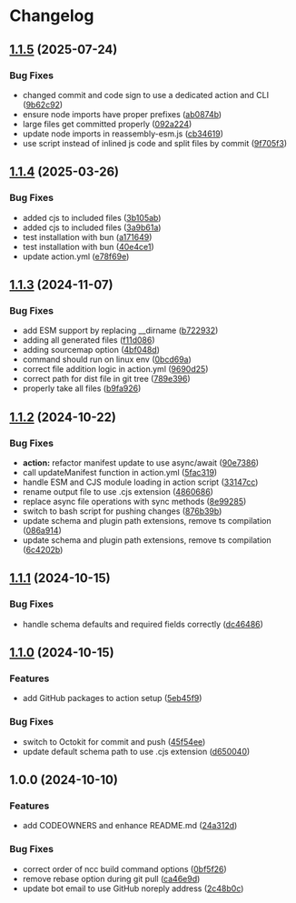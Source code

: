 # Changelog

## [1.1.5](https://github.com/ubiquity-os/action-deploy-plugin/compare/v1.1.4...v1.1.5) (2025-07-24)


### Bug Fixes

* changed commit and code sign to use a dedicated action and CLI ([9b62c92](https://github.com/ubiquity-os/action-deploy-plugin/commit/9b62c9287b61ea1a9448e56f4de469f16c0ae512))
* ensure node imports have proper prefixes ([ab0874b](https://github.com/ubiquity-os/action-deploy-plugin/commit/ab0874ba7bc3ed90042fc738fabd882eec0ad02a))
* large files get committed properly ([092a224](https://github.com/ubiquity-os/action-deploy-plugin/commit/092a2244991c4d04639d545a8fe3ef0ff7f8529e))
* update node imports in reassembly-esm.js ([cb34619](https://github.com/ubiquity-os/action-deploy-plugin/commit/cb34619ef3c62e8b72d6ba19f2b28db3303dc08e))
* use script instead of inlined js code and split files by commit ([9f705f3](https://github.com/ubiquity-os/action-deploy-plugin/commit/9f705f34a7e2434a38bdc084c3650f10706f6b3a))

## [1.1.4](https://github.com/ubiquity-os/action-deploy-plugin/compare/v1.1.3...v1.1.4) (2025-03-26)


### Bug Fixes

* added cjs to included files ([3b105ab](https://github.com/ubiquity-os/action-deploy-plugin/commit/3b105ab7a49cdf4a1c0da05bec5aa8607ce81ccb))
* added cjs to included files ([3a9b61a](https://github.com/ubiquity-os/action-deploy-plugin/commit/3a9b61a34ca9b9c363eb625f2ca9694481b806ab))
* test installation with bun ([a171649](https://github.com/ubiquity-os/action-deploy-plugin/commit/a171649c239faa695fe53274266b12c5aba12e3a))
* test installation with bun ([40e4ce1](https://github.com/ubiquity-os/action-deploy-plugin/commit/40e4ce145f5aa1753252b116a68d984dfeb32b97))
* update action.yml ([e78f69e](https://github.com/ubiquity-os/action-deploy-plugin/commit/e78f69e408cdd0ead7963e3a9e3cf1789ceec6d5))

## [1.1.3](https://github.com/ubiquity-os/action-deploy-plugin/compare/v1.1.2...v1.1.3) (2024-11-07)


### Bug Fixes

* add ESM support by replacing __dirname ([b722932](https://github.com/ubiquity-os/action-deploy-plugin/commit/b7229322141033319fd4a872e56f2cfa7cfc59b4))
* adding all generated files ([f11d086](https://github.com/ubiquity-os/action-deploy-plugin/commit/f11d08692dbc7939f796383fa09fdd26ac7b87ce))
* adding sourcemap option ([4bf048d](https://github.com/ubiquity-os/action-deploy-plugin/commit/4bf048d6f4307c9f45ddbf1efbd7403ff49c538b))
* command should run on linux env ([0bcd69a](https://github.com/ubiquity-os/action-deploy-plugin/commit/0bcd69aadb7150f82eb59d3310d5b216aa3a6b68))
* correct file addition logic in action.yml ([9690d25](https://github.com/ubiquity-os/action-deploy-plugin/commit/9690d25cf6f581b02f9b4ada6e76da993b8f2c3f))
* correct path for dist file in git tree ([789e396](https://github.com/ubiquity-os/action-deploy-plugin/commit/789e39659da2824c177131f0181b87083270b1fd))
* properly take all files ([b9fa926](https://github.com/ubiquity-os/action-deploy-plugin/commit/b9fa92646afdd9708ab428c3649ca78475038056))

## [1.1.2](https://github.com/ubiquity-os/action-deploy-plugin/compare/v1.1.1...v1.1.2) (2024-10-22)


### Bug Fixes

* **action:** refactor manifest update to use async/await ([90e7386](https://github.com/ubiquity-os/action-deploy-plugin/commit/90e7386d82f05a6f3f6575ca862a76507fefd352))
* call updateManifest function in action.yml ([5fac319](https://github.com/ubiquity-os/action-deploy-plugin/commit/5fac3191264c7f374d594adf0dd38eb40393d4d2))
* handle ESM and CJS module loading in action script ([33147cc](https://github.com/ubiquity-os/action-deploy-plugin/commit/33147cc8721f94c42a1ecb3834217a61cbf75f3a))
* rename output file to use .cjs extension ([4860686](https://github.com/ubiquity-os/action-deploy-plugin/commit/4860686466a97f6d514fa6d88714ca22586c0d07))
* replace async file operations with sync methods ([8e99285](https://github.com/ubiquity-os/action-deploy-plugin/commit/8e992851f2586567bf2180ae5f5a59f3266b8dc2))
* switch to bash script for pushing changes ([876b39b](https://github.com/ubiquity-os/action-deploy-plugin/commit/876b39b76dbfdb68dd27f773c1ab7d4a5c7e029c))
* update schema and plugin path extensions, remove ts compilation ([086a914](https://github.com/ubiquity-os/action-deploy-plugin/commit/086a9147e9b8ca942e8467ee6a02a1ab52a4cf8f))
* update schema and plugin path extensions, remove ts compilation ([6c4202b](https://github.com/ubiquity-os/action-deploy-plugin/commit/6c4202beb4cf0adce32ae8732b2566e5444648a2))

## [1.1.1](https://github.com/ubiquity-os/action-deploy-plugin/compare/v1.1.0...v1.1.1) (2024-10-15)


### Bug Fixes

* handle schema defaults and required fields correctly ([dc46486](https://github.com/ubiquity-os/action-deploy-plugin/commit/dc46486a0922f243c34a827b6db36556b1bc0a87))

## [1.1.0](https://github.com/ubiquity-os/action-deploy-plugin/compare/v1.0.0...v1.1.0) (2024-10-15)


### Features

* add GitHub packages to action setup ([5eb45f9](https://github.com/ubiquity-os/action-deploy-plugin/commit/5eb45f9a0a4b14b9ce79f135b56e7679f1392c1c))


### Bug Fixes

* switch to Octokit for commit and push ([45f54ee](https://github.com/ubiquity-os/action-deploy-plugin/commit/45f54eecb4ebda5eb8b0695e7e3d5b1b774e82d1))
* update default schema path to use .cjs extension ([d650040](https://github.com/ubiquity-os/action-deploy-plugin/commit/d650040c3cfd7178c69ac48e5bc9a0a548cde791))

## 1.0.0 (2024-10-10)


### Features

* add CODEOWNERS and enhance README.md ([24a312d](https://github.com/ubiquity-os/action-deploy-plugin/commit/24a312dc56c4b27fb22d88d75f21d2c9f570358a))


### Bug Fixes

* correct order of ncc build command options ([0bf5f26](https://github.com/ubiquity-os/action-deploy-plugin/commit/0bf5f26061de4aaca91924fc4d5b2a7fa0387a5b))
* remove rebase option during git pull ([ca46e9d](https://github.com/ubiquity-os/action-deploy-plugin/commit/ca46e9d8a785d6edc250a7f48c6974617bf6bee6))
* update bot email to use GitHub noreply address ([2c48b0c](https://github.com/ubiquity-os/action-deploy-plugin/commit/2c48b0ccb66cd14d8e22e3072e868ae4390e737e))
